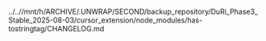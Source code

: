 ../..//mnt/h/ARCHIVE/.UNWRAP/SECOND/backup_repository/DuRi_Phase3_Stable_2025-08-03/cursor_extension/node_modules/has-tostringtag/CHANGELOG.md